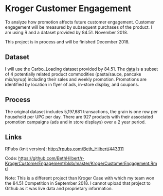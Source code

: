 # Kroger Customer Engagement

To analyze how promotion affects future customer engagement. Customer engagement will be measured by subsequent purchases of the product. I am using R and a dataset provided by 84.51. November 2018. 

This project is in process and will be finished December 2018. 


Dataset
--------------------
I will use the Carbo_Loading dataset provided by 84.51. The [data](http://uc-r.github.io/data_wrangling/final-project) is a subset of 4 potentially related product commodities (pasta/sauce, pancake mix/syrup) including their sales and weekly promotion. Promotions are identified by location in flyer of ads, in-store display, and coupons. 



Process
--------------------
The original dataset includes 5,197,681 transactions, the grain is one row per household per UPC per day.  There are 927 products with their associated promotion campaigns (ads and in store displays) over a 2 year period.


Links
--------------------
RPubs (knit version): http://rpubs.com/Beth_Hilbert/443311

Code: https://github.com/BethHilbert/r-KrogerCustomerEngagement/blob/master/KrogerCustomerEngagement.Rmd

Note: This is a different project than Kroger Case with which my team won the 84.51 Competition in September 2018. I cannot upload that project to Github as it was live data and proprietary information. 
